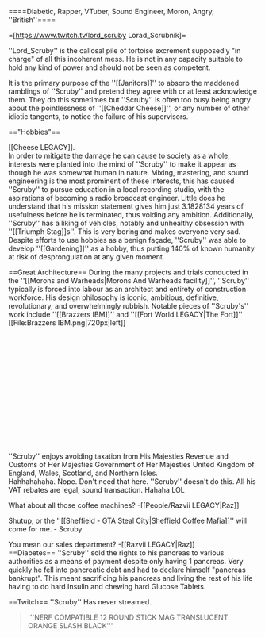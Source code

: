 ====Diabetic, Rapper, VTuber, Sound Engineer, Moron, Angry, ''British''====

=[https://www.twitch.tv/lord_scruby Lorad_Scrubnik]=

''Lord_Scruby'' is the callosal pile of tortoise excrement supposedly "in charge" of all this incoherent mess. He is not in any capacity suitable to hold any kind of power and should not be seen as competent.

It is the primary purpose of the ''[[Janitors]]'' to absorb the maddened ramblings of ''Scruby'' and pretend they agree with or at least acknowledge them. They do this sometimes but ''Scruby'' is often too busy being angry about the pointlessness of ''[[Cheddar Cheese]]'', or any number of other idiotic tangents, to notice the failure of his supervisors.

=="Hobbies"==

[[Cheese LEGACY]]. <br />
In order to mitigate the damage he can cause to society as a whole, interests were planted into the mind of ''Scruby'' to make it appear as though he was somewhat human in nature.
Mixing, mastering, and sound engineering is the most prominent of these interests, this has caused ''Scruby'' to pursue education in a local recording studio, with the aspirations of becoming a radio broadcast engineer. Little does he understand that his mission statement gives him just 3.1828134 years of usefulness before he is terminated, thus voiding any ambition.
Additionally, ''Scruby'' has a liking of vehicles, notably and unhealthy obsession with ''[[Triumph Stag]]s''. This is very boring and makes everyone very sad.<br />
Despite efforts to use hobbies as a benign façade, ''Scruby'' was able to develop ''[[Gardening]]''  as a hobby, thus putting 140% of known humanity at risk of desprongulation at any given moment.

==Great Architecture==
During the many projects and trials conducted in the ''[[Morons and Warheads|Morons And Warheads facility]]'', ''Scruby'' typically is forced into labour as an architect and entirety of construction workforce. His design philosophy is iconic, ambitious, definitive, revolutionary, and overwhelmingly rubbish. Notable pieces of ''Scruby's'' work include ''[[Brazzers IBM]]'' and ''[[Fort World LEGACY|The Fort]]''
<br />
[[File:Brazzers IBM.png|720px|left]] <br /><br /><br /><br /><br /><br /><br /><br /><br /><br /><br /><br /><br /><br /><br />



''Scruby'' enjoys avoiding taxation from His Majesties Revenue and Customs of Her Majesties Government of Her Majesties United Kingdom of England, Wales, Scotland, and Northern Isles.
<br />
Hahhahahaha.
Nope. Don't need that here.
''Scruby'' doesn't do this. All his VAT rebates are legal, sound transaction.
Hahaha LOL

What about all those coffee machines? -[[People/Razvii LEGACY|Raz]]

Shutup, or the ''[[Sheffield - GTA Steal City|Sheffield Coffee Mafia]]'' will come for me. - Scruby

You mean our sales department? -[[Razvii LEGACY|Raz]]
<br />
==Diabetes==
''Scruby'' sold the rights to his pancreas to various authorities as a means of payment despite only having 1 pancreas. Very quickly he fell into pancreatic debt and had to declare himself "pancreas bankrupt". This meant sacrificing his pancreas and living the rest of his life having to do hard Insulin and chewing hard Glucose Tablets.


==Twitch==
''Scruby'' Has never streamed.

<blockquote> '''NERF COMPATIBLE 12 ROUND STICK MAG TRANSLUCENT ORANGE SLASH BLACK''' </blockquote>
